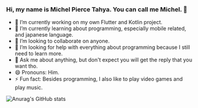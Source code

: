 ### Hi, my name is Michel Pierce Tahya. You can call me Michel. 👋

- 🔭 I’m currently working on my own Flutter and Kotlin project.
- 🌱 I’m currently learning about programming, especially mobile related, and japanese language.
- 👯 I’m looking to collaborate on anyone.
- 🤔 I’m looking for help with everything about programming because I still need to learn more.
- 💬 Ask me about anything, but don't expect you will get the reply that you want tho.
- 😄 Pronouns: Him.
- ⚡ Fun fact: Besides programming, I also like to play video games and play music.

![Anurag's GitHub stats](https://github-readme-stats.vercel.app/apiMichelPT=anuraghazra&show_icons=true&theme=synthwave)

<!--
<img align="left" alt="MichelPT's Github Stats" src="https://github-readme-stats.vercel.app/apiMichel=anuraghazra&show_icons=true&$hide_border=true$theme=radical" />




**MichelPT/MichelPT** is a ✨ _special_ ✨ repository because its `README.md` (this file) appears on your GitHub profile.
- 📫 How to reach me: ...


-->





